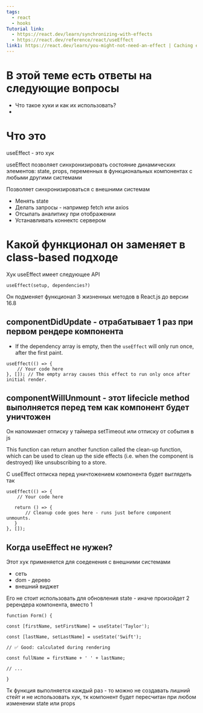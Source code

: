 ```yaml
---
tags:
  - react
  - hooks
Tutorial link:
  - https://react.dev/learn/synchronizing-with-effects
  - https://react.dev/reference/react/useEffect
link1: https://react.dev/learn/you-might-not-need-an-effect | Caching expensive calculations ✅
---
```

# В этой теме есть ответы на следующие вопросы
- Что такое хуки и как их использовать?
- 

# Что это

useEffect - это хук

useEffect позволяет синхронизировать состояние динамических элементов: state, props, переменных в функциональных компонентах с любыми другими системами

Позволяет синхронизироваться с внешними системам
- Менять state
- Делать запросы - например fetch или axios
- Отсылать аналитику при отображении
- Устанавливать коннектс сервером

# Какой функционал он заменяет в class-based подходе

Хук useEffect имеет следующее API

```tsx
useEffect(setup, dependencies?)
```

Он подменяет функционал 3 жизненных методов в React.js до версии 16.8

## **componentDidUpdate** - отрабатывает 1 раз при первом рендере компонента

- If the dependency array is empty, then the `useEffect` will only run once, after the first paint.

```tsx
useEffect(() => {
    // Your code here
}, []); // The empty array causes this effect to run only once after initial render.
```

## **componentWillUnmount** - этот lifecicle method выполняется перед тем как компонент будет уничтожен

Он напоминает отписку у таймера setTimeout или отписку от события в js

This function can return another function called the clean-up function, which can be used to clean up the side effects (i.e. when the component is destroyed) like unsubscribing to a store.

С useEffect отписка перед уничтожением компонента будет выглядеть так

```tsx
useEffect(() => {
    // Your code here

   return () => {
       // Cleanup code goes here - runs just before component unmounts.
   }
}, []);
```


## Когда useEffect не нужен?

Этот хук применяется для соеденения с внешними системами
- сеть
- dom - дерево
- внешний виджет

Его не стоит использовать для обновления state - иначе произойдет 2 ререндера компонента, вместо 1


```tsx
function Form() {  

const [firstName, setFirstName] = useState('Taylor');  

const [lastName, setLastName] = useState('Swift');  

// ✅ Good: calculated during rendering  

const fullName = firstName + ' ' + lastName;  

// ...  

}
```
Тк функция выполняется каждый раз - то можно не создавать лишний стейт и не использовать хук, тк компонент будет пересчитан при любом изменении state или props




